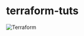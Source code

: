 # terraform-tuts

![Terraform](https://img.shields.io/badge/terraform-%235835CC.svg?style=for-the-badge&logo=terraform&logoColor=white)
